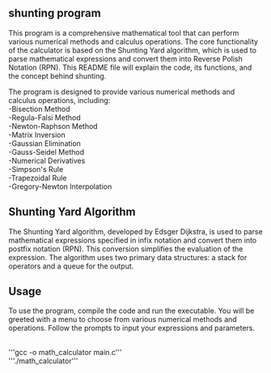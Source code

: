 ## shunting program
This program is a comprehensive mathematical tool that can perform various numerical methods and calculus operations. The core functionality of the calculator is based on the Shunting Yard algorithm, which is used to parse mathematical expressions and convert them into Reverse Polish Notation (RPN). This README file will explain the code, its functions, and the concept behind shunting.

The program is designed to provide various numerical methods and calculus operations, including: 
<br/>
-Bisection Method
<br/>
-Regula-Falsi Method
<br/>
-Newton-Raphson Method
<br/>
-Matrix Inversion
<br/>
-Gaussian Elimination
<br/>
-Gauss-Seidel Method
<br/>
-Numerical Derivatives
<br/>
-Simpson's Rule
<br/>
-Trapezoidal Rule
<br/>
-Gregory-Newton Interpolation
<br/>
## Shunting Yard Algorithm
The Shunting Yard algorithm, developed by Edsger Dijkstra, is used to parse mathematical expressions specified in infix notation and convert them into postfix notation (RPN). This conversion simplifies the evaluation of the expression. The algorithm uses two primary data structures: a stack for operators and a queue for the output.

## Usage
To use the program, compile the code and run the executable. You will be greeted with a menu to choose from various numerical methods and operations. Follow the prompts to input your expressions and parameters.

<br/>
'''gcc -o math_calculator main.c'''
<br/>
'''./math_calculator'''
<br/>
